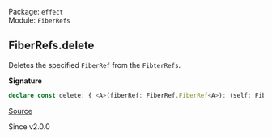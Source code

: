 Package: `effect`<br />
Module: `FiberRefs`<br />

## FiberRefs.delete

Deletes the specified `FiberRef` from the `FibterRefs`.

**Signature**

```ts
declare const delete: { <A>(fiberRef: FiberRef.FiberRef<A>): (self: FiberRefs) => FiberRefs; <A>(self: FiberRefs, fiberRef: FiberRef.FiberRef<A>): FiberRefs; }
```

[Source](https://github.com/Effect-TS/effect/tree/main/packages/effect/src/FiberRefs.ts#L51)

Since v2.0.0